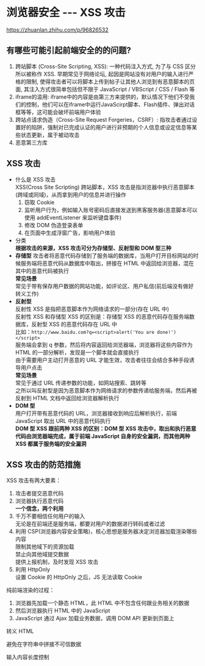 # 浏览器安全 --- XSS 攻击  
https://zhuanlan.zhihu.com/p/96826532  
## 有哪些可能引起前端安全的的问题?  
1. 跨站脚本 (Cross-Site Scripting, XSS): 一种代码注入方式, 为了与 CSS 区分所以被称作 XSS. 早期常见于网络论坛, 起因是网站没有对用户的输入进行严格的限制, 使得攻击者可以将脚本上传到帖子让其他人浏览到有恶意脚本的页面, 其注入方式很简单包括但不限于 JavaScript / VBScript / CSS / Flash 等  
2. iframe的滥用: iframe中的内容是由第三方来提供的，默认情况下他们不受我们的控制，他们可以在iframe中运行JavaScirpt脚本、Flash插件、弹出对话框等等，这可能会破坏前端用户体验  
3. 跨站点请求伪造（Cross-Site Request Forgeries，CSRF）: 指攻击者通过设置好的陷阱，强制对已完成认证的用户进行非预期的个人信息或设定信息等某些状态更新，属于被动攻击  
4. 恶意第三方库

## XSS 攻击  
- 什么是 XSS 攻击  
  XSS(Cross Site Scripting) 跨站脚本，XSS 攻击是指浏览器中执行恶意脚本(跨域或同域)，从而拿到用户的信息并进行操作  
  1. 窃取 Cookie  
  2. 监听用户行为，例如输入账号密码后直接发送到黑客服务器(恶意脚本可以使用 addEventListener 来监听键盘事件)  
  3. 修改 DOM 伪造登录表单  
  4. 在页面中生成浮窗广告，影响用户体验  
- 分类  
  **根据攻击的来源，XSS 攻击可分为存储型、反射型和 DOM 型三种**  
- **存储型**
  攻击者将恶意代码存储到了服务端的数据库，当用户打开目标网站的时候服务端将恶意代码从数据库中取出，拼接在 HTML 中返回给浏览器，混在其中的恶意代码被执行  
  **常见场景**  
  常见于带有保存用户数据的网站功能，如评论区、用户私信(前后端没有做好转义工作)  
- **反射型**  
  反射性 XSS 是指把恶意脚本作为网络请求的一部分(存在 URL 中)  
  反射性 XSS 和存储型 XSS 的区别是：存储型 XSS 的恶意代码存在服务端数据库，反射型 XSS 的恶意代码存在 URL 中  
  比如：`http://www.baidu.com?q=<script>alert('You are done!')</script>`  
  服务端会拿到 q 参数，然后将内容返回给浏览器端，浏览器将这些内容作为 HTML 的一部分解析，发现是一个脚本就会直接执行  
  由于需要用户主动打开恶意的 URL 才能生效，攻击者往往会结合多种手段诱导用户点击  
  **常见场景**  
  常见于通过 URL 传递参数的功能，如网站搜索、跳转等  
  之所以叫反射型是因为恶意脚本作为网络请求的参数传递给服务端，然后再被反射到 HTML 文档中返回给浏览器解析执行  
- **DOM 型**  
  用户打开带有恶意代码的 URL，浏览器接收到响应后解析执行，前端 JavaScript 取出 URL 中的恶意代码执行  
  **DOM 型 XSS 跟前两种 XSS 的区别：DOM 型 XSS 攻击中，取出和执行恶意代码由浏览器端完成，属于前端 JavaScript 自身的安全漏洞，而其他两种 XSS 都属于服务端的安全漏洞**  

## XSS 攻击的防范措施  
XSS 攻击有两大要素：  
1. 攻击者提交恶意代码  
2. 浏览器执行恶意代码  
**一个信念，两个利用**  
1. 千万不要相信任何用户的输入  
  无论是在前端还是服务端，都要对用户的数据进行转码或者过滤  
2. 利用 CSP(浏览器内容安全策略)，核心思想是服务器决定浏览器加载渲染哪些内容  
  限制其他域下的资源加载  
  禁止向其他域提交数据  
  提供上报机制，及时发现 XSS 攻击  
3. 利用 HttpOnly  
  设置 Cookie 的 HttpOnly 之后，JS 无法读取 Cookie  

纯前端渲染的过程：  
1. 浏览器先加载一个静态 HTML，此 HTML 中不包含任何跟业务相关的数据  
2. 然后浏览器执行 HTML 中的 JavaScript  
3. JavaScript 通过 Ajax 加载业务数据，调用 DOM API 更新到页面上  

转义 HTML  

避免在字符串中拼接不可信数据  

输入内容长度控制